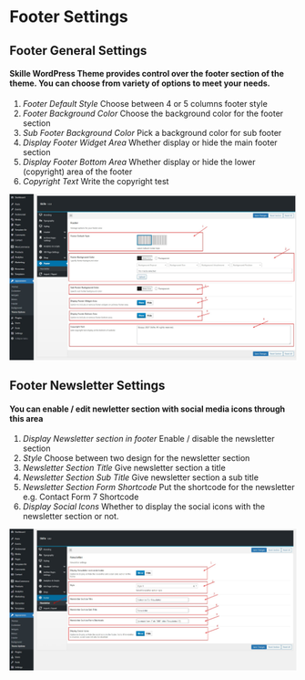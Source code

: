 # Footer Settings

## Footer General Settings

#### Skille WordPress Theme provides control over the footer section of the theme. You can choose from variety of options to meet your needs.

1. _Footer Default Style_ Choose between 4 or 5 columns footer style
2. _Footer Background Color_ Choose the background color for the footer section
3. _Sub Footer Background Color_ Pick a background color for sub footer
4. _Display Footer Widget Area_ Whether display or hide the main footer section
5. _Display Footer Bottom Area_ Whether display or hide the lower (copyright) area of the footer
6. _Copyright Text_ Write the copyright test

![Header Options](../images/46.png "Skille WordPress Theme")

## Footer Newsletter Settings

#### You can enable / edit newletter section with social media icons through this area

1. _Display Newsletter section in footer_ Enable / disable the newsletter section
2. _Style_ Choose between two design for the newsletter section
3. _Newsletter Section Title_ Give newsletter section a title
4. _Newsletter Section Sub Title_ Give newsletter section a sub title
5. _Newsletter Section Form Shortcode_ Put the shortcode for the newsletter e.g. Contact Form 7 Shortcode
6. _Display Social Icons_ Whether to display the social icons with the newsletter section or not.

![Header Options](../images/47.png "Skille WordPress Theme")
